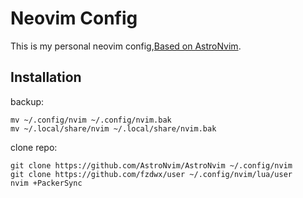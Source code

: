 # Neovim Config

This is my personal neovim config,[Based on AstroNvim](https://github.com/AstroNvim/AstroNvim).

## Installation

backup:

```shell
mv ~/.config/nvim ~/.config/nvim.bak
mv ~/.local/share/nvim ~/.local/share/nvim.bak
```

clone repo:

```shell
git clone https://github.com/AstroNvim/AstroNvim ~/.config/nvim
git clone https://github.com/fzdwx/user ~/.config/nvim/lua/user
nvim +PackerSync
```
